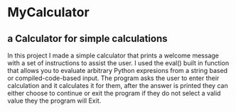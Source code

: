 # MyCalculator
## a Calculator for simple calculations
In this project I made a simple calculator that prints a welcome message with a set of instructions to assist the user.
I used the eval() built in function that allows you to evaluate arbitrary Python expresions from a string based or compiled-code-based input.
The program asks the user to enter their calculation and it calculates it for them, after the answer is printed they can either choose to continue or exit the program if they do not select a valid value they the program will Exit.


